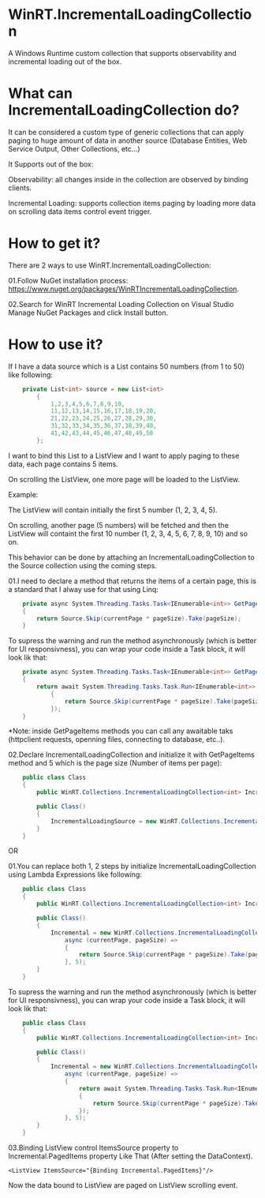 # WinRT.IncrementalLoadingCollection
A Windows Runtime custom collection that supports observability and incremental loading out of the box.

# What can IncrementalLoadingCollection do?

It can be considered a custom type of generic collections that can apply paging to huge amount of data in another source (Database Entities, Web Service Output, Other Collections, etc...)

It Supports out of the box:

Observability: all changes inside in the collection are observed by binding clients.

Incremental Loading: supports collection items paging by loading more data on scrolling data items control event trigger.


# How to get it?

There are 2 ways to use WinRT.IncrementalLoadingCollection:

01.Follow NuGet installation process: https://www.nuget.org/packages/WinRTIncrementalLoadingCollection.

02.Search for WinRT Incremental Loading Collection on Visual Studio Manage NuGet Packages and click Install button.


# How to use it?

If I have a data source which is a List<int> contains 50 numbers (from 1 to 50) like following:

```C#
    private List<int> source = new List<int>
        {
            1,2,3,4,5,6,7,8,9,10,
            11,12,13,14,15,16,17,18,19,20,
            21,22,23,24,25,26,27,28,29,30,
            31,32,33,34,35,36,37,38,39,40,
            41,42,43,44,45,46,47,48,49,50
        };
```

I want to bind this List<int> to a ListView and I want to apply paging to these data, each page contains 5 items. 

On scrolling the ListView, one more page will be loaded to the ListView.

Example: 

The ListView will contain initially the first 5 number (1, 2, 3, 4, 5).

On scrolling, another page (5 numbers) will be fetched and then the ListView will containt the first 10 number (1, 2, 3, 4, 5, 6, 7, 8, 9, 10) and so on.

This behavior can be done by attaching an IncrementalLoadingCollection to the Source collection using the coming steps.

01.I need to declare a method that returns the items of a certain page, this is a standard that I alway use for that using Linq:

```C#
    private async System.Threading.Tasks.Task<IEnumerable<int>> GetPageItems(int currentPage, int pageSize)
    {
        return Source.Skip(currentPage * pageSize).Take(pageSize);
    }
```

To supress the warning and run the method asynchronously (which is better for UI responsivness), you can wrap your code inside a Task block, it will look lik that:

```C#
    private async System.Threading.Tasks.Task<IEnumerable<int>> GetPageItems(int currentPage, int pageSize)
    {
        return await System.Threading.Tasks.Task.Run<IEnumerable<int>>(() =>
            {
                return Source.Skip(currentPage * pageSize).Take(pageSize);
            });
    }
```

*Note: inside GetPageItems methods you can call any awaitable taks (httpclient requests, openning files, connecting to database, etc..).

02.Declare IncrementalLoadingCollection and initialize it with GetPageItems method and 5 which is the page size (Number of items per page):

```C#
    public class Class
    {
        public WinRT.Collections.IncrementalLoadingCollection<int> IncrementalLoadingSource { get; set; }

        public Class() 
        {
            IncrementalLoadingSource = new WinRT.Collections.IncrementalLoadingCollection<int>(GetPageItems, 5);
        }
    }
```

OR 

01.You can replace both 1, 2 steps by initialize IncrementalLoadingCollection using Lambda Expressions like following:

```C#
    public class Class
    {
        public WinRT.Collections.IncrementalLoadingCollection<int> IncrementalLoadingSource { get; set; }

        public Class() 
        {
            Incremental = new WinRT.Collections.IncrementalLoadingCollection<int>(
                async (currentPage, pageSize) =>
                {
                    return Source.Skip(currentPage * pageSize).Take(pageSize);
                }, 5);
        }
    }
```

To supress the warning and run the method asynchronously (which is better for UI responsivness), you can wrap your code inside a Task block, it will look lik that:

```C#
    public class Class
    {
        public WinRT.Collections.IncrementalLoadingCollection<int> IncrementalLoadingSource { get; set; }

        public Class() 
        {
            Incremental = new WinRT.Collections.IncrementalLoadingCollection<int>(
                async (currentPage, pageSize) =>
                {
                    return await System.Threading.Tasks.Task.Run<IEnumerable<int>>(() =>
                    {
                        return Source.Skip(currentPage * pageSize).Take(pageSize);
                    });
                }, 5);
        }
    }
```

03.Binding ListView control ItemsSource property to Incremental.PagedItems property Like That (After setting the DataContext).

```XAML
<ListView ItemsSource="{Binding Incremental.PagedItems}"/>
```

Now the data bound to ListView are paged on ListView scrolling event.
